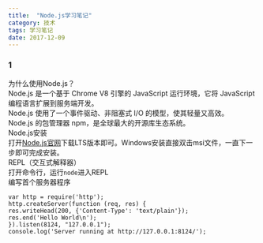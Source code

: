 ```yaml
---
title:  "Node.js学习笔记"
category: 技术
tags: 学习笔记
date: 2017-12-09
---
```

### 1
为什么使用Node.js？  
Node.js 是一个基于 Chrome V8 引擎的 JavaScript 运行环境，它将 JavaScript 编程语言扩展到服务端开发。  
Node.js 使用了一个事件驱动、非阻塞式 I/O 的模型，使其轻量又高效。  
Node.js 的包管理器 npm，是全球最大的开源库生态系统。  
Node.js安装  
打开[Node.js官网](https://nodejs.org/en/)下载LTS版本即可。Windows安装直接双击msi文件，一直下一步即可完成安装。  
REPL（交互式解释器）  
打开命令行，运行`node`进入REPL  
编写首个服务器程序  
```
var http = require('http');
http.createServer(function (req, res) {
res.writeHead(200, {'Content-Type': 'text/plain'});
res.end('Hello World\n');
}).listen(8124, "127.0.0.1");
console.log('Server running at http://127.0.0.1:8124/');
```
